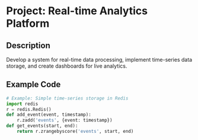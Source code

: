 # Project: Real-time Analytics Platform

## Description
Develop a system for real-time data processing, implement time-series data storage, and create dashboards for live analytics.

## Example Code
```python
# Example: Simple time-series storage in Redis
import redis
r = redis.Redis()
def add_event(event, timestamp):
    r.zadd('events', {event: timestamp})
def get_events(start, end):
    return r.zrangebyscore('events', start, end)
```
